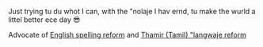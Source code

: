 Just trying tu du whot I can, with the "nolaje I hav ernd, tu make the wurld a littel better ece day 😎

Advocate of [English spelling reform](https://github.com/jaigak/Clere-English) and [Thamir (Tamil) "langwaje reform](https://github.com/jaigak/NavIna-Thamir)
